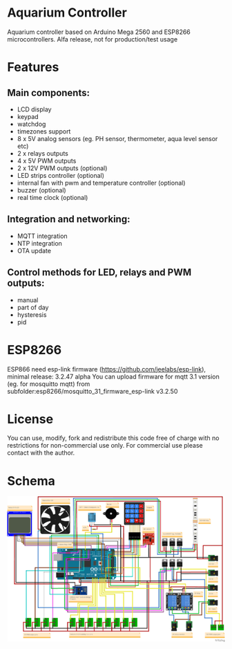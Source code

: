# Aquarium Controller
Aquarium controller based on Arduino Mega 2560 and ESP8266 microcontrollers.
Alfa release, not for production/test usage

# Features
## Main components:
- LCD display
- keypad
- watchdog
- timezones support
- 8 x 5V analog sensors (eg. PH sensor, thermometer, aqua level sensor etc)
- 2 x relays outputs
- 4 x 5V PWM outputs
- 2 x 12V PWM outputs (optional)
- LED strips controller (optional)
- internal fan with pwm and temperature controller (optional)
- buzzer (optional)
- real time clock (optional)

## Integration and networking:
- MQTT integration
- NTP integration
- OTA update

## Control methods for LED, relays and PWM outputs:
- manual
- part of day
- hysteresis
- pid

# ESP8266
ESP866 need esp-link firmware (https://github.com/jeelabs/esp-link), minimal release: 3.2.47 alpha
You can upload firmware for mqtt 3.1 version (eg. for mosquitto mqtt) from subfolder:esp8266/mosquitto_31_firmware_esp-link v3.2.50

# License
You can use, modify, fork and redistribute this code free of charge with no restrictions for non-commercial use only.
For commercial use please contact with the author.

# Schema
![Schema](https://github.com/rkubera/AquariumController/blob/master/Fritzing/AquaController.png)